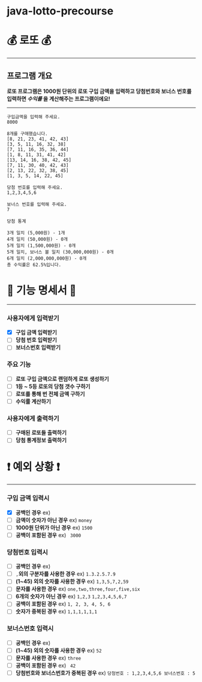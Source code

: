 # java-lotto-precourse

#  💰 로또 💰 

***
## 프로그램 개요
**로또 프로그램은 1000원 단위의 로또 구입 금액을 입력하고 당첨번호와 보너스 번호를 입력하면 *수익률* 을 계산해주는 프로그램이에요!**

***

```
구입금액을 입력해 주세요.
8000

8개를 구매했습니다.
[8, 21, 23, 41, 42, 43]
[3, 5, 11, 16, 32, 38]
[7, 11, 16, 35, 36, 44]
[1, 8, 11, 31, 41, 42]
[13, 14, 16, 38, 42, 45]
[7, 11, 30, 40, 42, 43]
[2, 13, 22, 32, 38, 45]
[1, 3, 5, 14, 22, 45]

당첨 번호를 입력해 주세요.
1,2,3,4,5,6

보너스 번호를 입력해 주세요.
7

당첨 통계

3개 일치 (5,000원) - 1개
4개 일치 (50,000원) - 0개
5개 일치 (1,500,000원) - 0개
5개 일치, 보너스 볼 일치 (30,000,000원) - 0개
6개 일치 (2,000,000,000원) - 0개
총 수익률은 62.5%입니다.
```

# 📜 기능 명세서 📜

***

### 사용자에게 입력받기
- [x] **구입 금액 입력받기**
- [ ] **당첨 번호 입력받기**
- [ ] **보너스번호 입력받기**

### 주요 기능
- [ ] **로또 구입 금액으로 랜덤하게 로또 생성하기**
- [ ] **1등 ~ 5등 로또의 당첨 갯수 구하기**
- [ ] **로또를 통해 번 전체 금액 구하기**
- [ ] **수익률 계산하기**

### 사용자에게 출력하기
- [ ] **구매된 로또들 출력하기**
- [ ] **당첨 통계정보 출력하기**

# ❗️ 예외 상황 ❗

***

### 구입 금액 입력시
- [x] **공백인 경우** ex) ` `
- [ ] **금액이 숫자가 아닌 경우** ex) `money`
- [ ] **1000원 단위가 아닌 경우** ex) `1500`
- [ ] **공백이 포함된 경우** ex) ` 3000`

### 당첨번호 입력시
- [ ] **공백인 경우** ex) ` `
- [ ] `,`**외의 구분자를 사용한 경우** ex) `1.3.2.5.7.9`
- [ ] **(1~45) 외의 숫자를 사용한 경우** ex) `1,3,5,7,2,59`
- [ ] **문자를 사용한 경우** ex) `one,two,three,four,five,six`
- [ ] **6개의 숫자가 아닌 경우** ex) `1,2,3` `1,2,3,4,5,6,7`
- [ ] **공백이 포함된 경우** ex) `1, 2, 3, 4, 5, 6`
- [ ] **숫자가 중복된 경우** ex) `1,1,1,1,1,1`

### 보너스번호 입력시
- [ ] **공백인 경우** ex) ` `
- [ ] **(1~45) 외의 숫자를 사용한 경우** ex) `52`
- [ ] **문자를 사용한 경우** ex) `three`
- [ ] **공백이 포함된 경우** ex) ` 42`
- [ ] **당첨번호와 보너스번호가 중복된 경우** ex) `당첨번호 : 1,2,3,4,5,6 보너스번호 : 5`